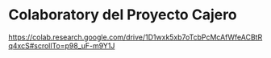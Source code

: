 # Colaboratory del Proyecto Cajero
https://colab.research.google.com/drive/1D1wxk5xb7oTcbPcMcAfWfeACBtRq4xcS#scrollTo=p98_uF-m9Y1J
